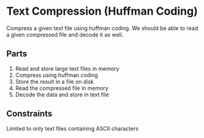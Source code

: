 # Text Compression (Huffman Coding)
Compress a given text file using huffman coding. We should be able to read a given compressed file and decode it as well.

## Parts
1) Read and store large text files in memory
2) Compress using huffman coding
3) Store the result in a file on disk
4) Read the compressed file in memory
5) Decode the data and store in text file

## Constraints
Limited to only text files containing ASCII characters
